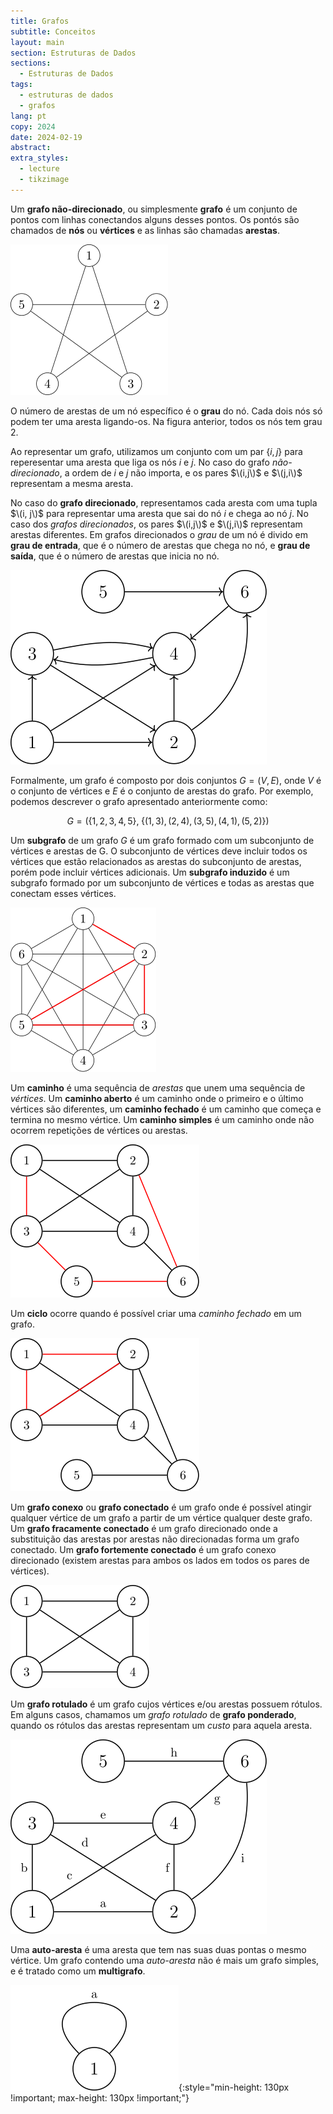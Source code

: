 ```yaml
---
title: Grafos
subtitle: Conceitos
layout: main
section: Estruturas de Dados
sections:
  - Estruturas de Dados
tags:
  - estruturas de dados
  - grafos
lang: pt
copy: 2024
date: 2024-02-19
abstract:
extra_styles:
  - lecture
  - tikzimage
---
```

<!--
> Este artigo é um de uma série contendo:
>  * [Grafos: Conceitos](graphs)
>  * [Grafos: Representação e Algoritmos](graph-algorithms)
>  * [Grafos: Tipo Abstrato de Dados](graph-adt)
>  * [Grafos: Problema do menor caminho](graph-shortest-path)
-->

Um **grafo não-direcionado**, ou simplesmente **grafo** é um conjunto de pontos com linhas conectandos alguns desses pontos. Os pontós são chamados de **nós** ou **vértices** e as linhas são chamadas **arestas**.

![Grafo](/images/graph_star.svg)

O número de arestas de um nó específico é o **grau** do nó. Cada dois nós só podem ter uma aresta ligando-os. Na figura anterior, todos os nós tem grau 2.

Ao representar um grafo, utilizamos um conjunto com um par $\{i,j\}$ para reperesentar uma aresta que liga os nós $i$ e $j$. No caso do grafo _não-direcionado_, a ordem de $i$ e $j$ não importa, e os pares $\(i,j\)$ e $\(j,i\)$ representam a mesma aresta.

No caso do **grafo direcionado**, representamos cada aresta com uma tupla $\(i, j\)$ para representar uma aresta que sai do nó $i$ e chega ao nó $j$. No caso dos _grafos direcionados_, os pares $\(i,j\)$ e $\(j,i\)$ representam arestas diferentes. Em grafos direcionados o _grau_ de um nó é divido em **grau de entrada**, que é o número de arestas que chega no nó, e **grau de saída**, que é o número de arestas que inicia no nó.

![Caminho](/images/directed_graph.svg)

Formalmente, um grafo é composto por dois conjuntos $G = (V, E)$, onde $V$ é o conjunto de vértices e $E$ é o conjunto de arestas do grafo. Por exemplo, podemos descrever o grafo apresentado anteriormente como:

$$
G = (\{1,2,3,4,5\},\; \{(1,3), (2,4), (3,5), (4,1), (5,2)\})
$$

Um **subgrafo** de um grafo $G$ é um grafo formado com um subconjunto de vértices e arestas de G. O subconjunto de vértices deve incluir todos os vértices que estão relacionados as arestas do subconjunto de arestas, porém pode incluir vértices adicionais. Um **subgrafo induzido** é um subgrafo formado por um subconjunto de vértices e todas as arestas que conectam esses vértices.

![Subgrafo](/images/subgraph.svg)

Um **caminho** é uma sequência de _arestas_ que unem uma sequência de _vértices_. Um **caminho aberto** é um caminho onde o primeiro e o último vértices são diferentes, um **caminho fechado** é um caminho que começa e termina no mesmo vértice. Um **caminho simples** é um caminho onde não ocorrem repetições de vértices ou arestas.

![Caminho](/images/graph_path.svg)


Um **ciclo** ocorre quando é possível criar uma _caminho fechado_ em um grafo.
    
![Caminho](/images/graph_cicle.svg)

Um **grafo conexo** ou **grafo conectado** é um grafo onde é possível atingir qualquer vértice de um grafo a partir de um vértice qualquer deste grafo. Um **grafo fracamente conectado** é um grafo direcionado onde a substituição das arestas por arestas não direcionadas forma um grafo conectado. Um **grafo fortemente conectado** é um grafo conexo direcionado (existem arestas para ambos os lados em todos os pares de vértices).

![Grafo](/images/square_cross_graph.svg)

Um **grafo rotulado** é um grafo cujos vértices e/ou arestas possuem rótulos. Em alguns casos, chamamos um _grafo rotulado_ de **grafo ponderado**, quando os rótulos das arestas representam um _custo_ para aquela aresta.

![Caminho](/images/labeled_graph.svg)

Uma **auto-aresta** é uma aresta que tem nas suas duas pontas o mesmo vértice. Um grafo contendo uma _auto-aresta_ não é mais um grafo simples, e é tratado como um **multigrafo**.

![Caminho](/images/auto_loop.svg){:style="min-height: 130px !important; max-height: 130px !important;"}

<!-- arvores -->


